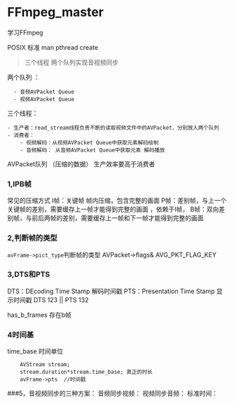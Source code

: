 # FFmpeg_master
学习FFmpeg

POSIX 标准
man pthread create 

> 三个线程   两个队列实现音视频同步

两个队列 ：

      - 音频AVPacket Queue
      - 视频AVPacket Queue

三个线程：

    - 生产者：read_stream线程负责不断的读取视频文件中的AVPacket，分别放入两个队列
    - 消费者：
        - 视频解码：从视频AVPacket Queue中获取元素解码绘制
        - 音频解码： 从音频AVPacket Queue中获取元素 解码播放
        
AVPacket队列   （压缩的数据）
生产效率要高于消费者

### 1,IPB帧 
常见的压缩方式
I帧：关键帧 帧内压缩，包含完整的画面
P帧：差别帧，与上一个关键帧的差别，需要缓存上一帧才能得到完整的画面 ，依赖于I帧，
B帧：双向差别帧，与前后两帧的差别，需要缓存上一帧和下一帧才能得到完整的画面


### 2,判断帧的类型
`avFrame->pict_type`判断帧的类型
AVPacket->flags& AVG_PKT_FLAG_KEY


### 3,DTS和PTS
DTS：DEcoding Time Stamp 解码时间戳
PTS：Presentation Time Stamp  显示时间戳
DTS   123 || PTS 132

has_b_frames 存在b帧

### 4时间基
time_base 时间单位
```
    AVStream stream;
    stream.duration*stream.time_base; 真正的时长
    avFrame->pts  //时间戳
```

 
###5，音视频同步的三种方案：
音频同步视频：
视频同步音频：
标准时间：